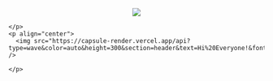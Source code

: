 <!DOCTYPE html>
<html lang="en">

<head>
<!--     <meta charset="UTF-8"> -->
<!--     <meta name="viewport" content="width=device-width, initial-scale=1.0"> -->
<!--     <title>Document</title> -->
</head>

<body>
    <p align="center">
      <img src="https://capsule-render.vercel.app/api?type=wave&color=auto&height=300&section=header&text=Hi%20Everyone!&fontSize=90" />
        
    </p>
    <p align="center">
      <img src="https://capsule-render.vercel.app/api?type=wave&color=auto&height=300&section=header&text=Hi%20Everyone!&fontSize=90" />
        
    </p>

</html>

<!--
### Hi there 👋
**alim9hamed/alim9hamed** is a ✨ _special_ ✨ repository because its `README.md` (this file) appears on your GitHub profile.

Here are some ideas to get you started:

- 🔭 I’m currently working on ...
- 🌱 I’m currently learning ...
- 👯 I’m looking to collaborate on ...
- 🤔 I’m looking for help with ...
- 💬 Ask me about ...
- 📫 How to reach me: ...
- 😄 Pronouns: ...
- ⚡ Fun fact: ...
-->

